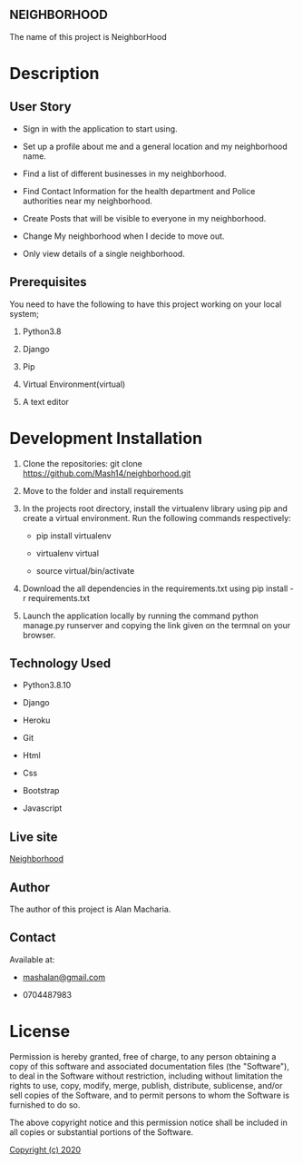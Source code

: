 ## NEIGHBORHOOD

The name of this project is NeighborHood

# Description

## User Story

- Sign in with the application to start using.

- Set up a profile about me and a general location and my neighborhood name.

- Find a list of different businesses in my neighborhood.

- Find Contact Information for the health department and Police authorities near my neighborhood.

- Create Posts that will be visible to everyone in my neighborhood.

- Change My neighborhood when I decide to move out.

- Only view details of a single neighborhood.

## Prerequisites

You need to have the following to have this project working on your local system;

1. Python3.8

2. Django

3. Pip

4. Virtual Environment(virtual)

5. A text editor

# Development Installation

1. Clone the repositories: git clone https://github.com/Mash14/neighborhood.git

2. Move to the folder and install requirements 

3. In the projects root directory, install the virtualenv library using pip and create a virtual environment. Run the following commands respectively:

    - pip install virtualenv

    - virtualenv virtual

    - source virtual/bin/activate

4. Download the all dependencies in the requirements.txt using pip install -r requirements.txt

5. Launch the application locally by running the command python manage.py runserver and copying the link given on the termnal on your browser.

## Technology Used

- Python3.8.10

- Django

- Heroku

- Git

- Html

- Css

- Bootstrap

- Javascript

## Live site

[Neighborhood]()

## Author

The author of this project is Alan Macharia.

## Contact

Available at:

  - [mashalan@gmail.com](www.gmail.com)

  - 0704487983

# License

Permission is hereby granted, free of charge, to any person obtaining a copy of this software and associated documentation files (the "Software"), to deal in the Software without restriction, including without limitation the rights to use, copy, modify, merge, publish, distribute, sublicense, and/or sell copies of the Software, and to permit persons to whom the Software is furnished to do so.

The above copyright notice and this permission notice shall be included in all copies or substantial portions of the Software.

[Copyright (c) 2020](https://gist.github.com/nicolasdao/a7adda51f2f185e8d2700e1573d8a633)
